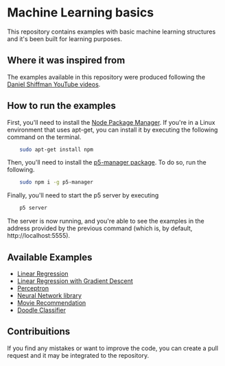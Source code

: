 # Machine Learning basics

This repository contains examples with basic machine learning structures and it's been built for learning purposes.

## Where it was inspired from

The examples available in this repository were produced following the [Daniel Shiffman YouTube videos][10].

## How to run the examples

First, you'll need to install the [Node Package Manager][1]. If you're in a Linux environment that uses apt-get, you can install it by executing the following command on the terminal.

```sh
    sudo apt-get install npm
```
Then, you'll need to install the [p5-manager package][2]. To do so, run the following.

```sh
    sudo npm i -g p5-manager
```
Finally, you'll need to start the p5 server by executing

```sh
    p5 server
```

The server is now running, and you're able to see the examples in the address provided by the previous command (which is, by default, http://localhost:5555).

## Available Examples

- [Linear Regression][20]
- [Linear Regression with Gradient Descent][21]
- [Perceptron][22]
- [Neural Network library][23]
- [Movie Recommendation][24]
- [Doodle Classifier][25]


## Contribuitions

If you find any mistakes or want to improve the code, you can create a pull request and it may be integrated to the repository.

[1]: https://www.npmjs.com
[2]: https://www.npmjs.com/package/p5-manager
[10]: https://www.youtube.com/channel/UCvjgXvBlbQiydffZU7m1_aw
[20]: ./linear-regression/README.md
[21]: ./linear-regression-gradient-descent/README.md
[22]: ./perceptron/README.md
[23]: ./neural-network/README.md
[24]: ./movie-recommendation/README.md
[25]: ./doodle-classifier/README.md